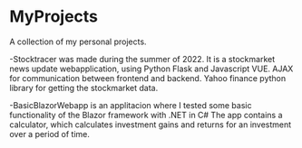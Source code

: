 # MyProjects
A collection of my personal projects.

-Stocktracer was made during the summer of 2022. It is a stockmarket news update webapplication, using Python Flask and Javascript VUE. AJAX for communication between frontend and backend. Yahoo finance python library for getting the stockmarket data.

-BasicBlazorWebapp is an applitacion where I tested some basic functionality of the Blazor framework with .NET in C#
The app contains a calculator, which calculates investment gains and returns for an investment over a period of time.

